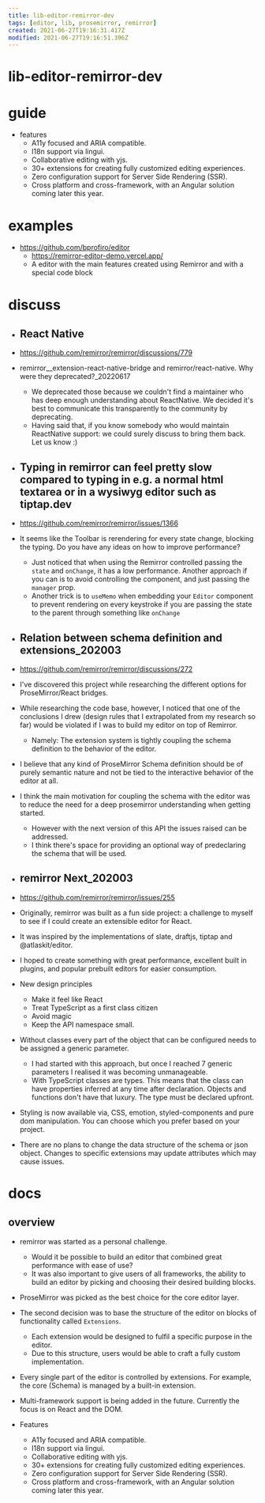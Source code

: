 ```yaml
---
title: lib-editor-remirror-dev
tags: [editor, lib, prosemirror, remirror]
created: 2021-06-27T19:16:31.417Z
modified: 2021-06-27T19:16:51.396Z
---
```


# lib-editor-remirror-dev

# guide

- features
  - A11y focused and ARIA compatible.
  - I18n support via lingui.
  - Collaborative editing with yjs.
  - 30+ extensions for creating fully customized editing experiences.
  - Zero configuration support for Server Side Rendering (SSR).
  - Cross platform and cross-framework, with an Angular solution coming later this year.
# examples
- https://github.com/bprofiro/editor
  - https://remirror-editor-demo.vercel.app/
  - A editor with the main features created using Remirror and with a special code block 
# discuss
- ## React Native
- https://github.com/remirror/remirror/discussions/779
- remirror__extension-react-native-bridge and remirror/react-native. Why were they deprecated?_20220617
  - We deprecated those because we couldn't find a maintainer who has deep enough understanding about ReactNative. We decided it's best to communicate this transparently to the community by deprecating.
  - Having said that, if you know somebody who would maintain ReactNative support: we could surely discuss to bring them back. Let us know :)

- ## Typing in remirror can feel pretty slow compared to typing in e.g. a normal html textarea or in a wysiwyg editor such as tiptap.dev
- https://github.com/remirror/remirror/issues/1366
- It seems like the Toolbar is rerendering for every state change, blocking the typing. Do you have any ideas on how to improve performance?
  - Just noticed that when using the Remirror controlled passing the `state` and `onChange`, it has a low performance. Another approach if you can is to avoid controlling the component, and just passing the `manager` prop.
  - Another trick is to `useMemo` when embedding your `Editor` component to prevent rendering on every keystroke if you are passing the state to the parent through something like `onChange`

- ## Relation between schema definition and extensions_202003
- https://github.com/remirror/remirror/discussions/272
- I've discovered this project while researching the different options for ProseMirror/React bridges. 
- While researching the code base, however, I noticed that one of the conclusions I drew (design rules that I extrapolated from my research so far) would be violated if I was to build my editor on top of Remirror.
  - Namely: The extension system is tightly coupling the schema definition to the behavior of the editor.
- I believe that any kind of ProseMirror Schema definition should be of purely semantic nature and not be tied to the interactive behavior of the editor at all.
- I think the main motivation for coupling the schema with the editor was to reduce the need for a deep prosemirror understanding when getting started.
  - However with the next version of this API the issues raised can be addressed. 
  - I think there's space for providing an optional way of predeclaring the schema that will be used. 

- ## remirror Next_202003
- https://github.com/remirror/remirror/issues/255
- Originally, remirror was built as a fun side project: a challenge to myself to see if I could create an extensible editor for React.
- It was inspired by the implementations of slate, draftjs, tiptap and @atlaskit/editor. 
- I hoped to create something with great performance, excellent built in plugins, and popular prebuilt editors for easier consumption.
- New design principles
  - Make it feel like React
  - Treat TypeScript as a first class citizen
  - Avoid magic
  - Keep the API namespace small.
- Without classes every part of the object that can be configured needs to be assigned a generic parameter. 
  - I had started with this approach, but once I reached 7 generic parameters I realised it was becoming unmanageable.
  - With TypeScript classes are types. This means that the class can have properties inferred at any time after declaration. Objects and functions don't have that luxury. The type must be declared upfront.
- Styling is now available via, CSS, emotion, styled-components and pure dom manipulation. You can choose which you prefer based on your project.
- There are no plans to change the data structure of the schema or json object. Changes to specific extensions may update attributes which may cause issues.
# docs

## overview

- remirror was started as a personal challenge. 
  - Would it be possible to build an editor that combined great performance with ease of use? 
  - It was also important to give users of all frameworks, the ability to build an editor by picking and choosing their desired building blocks.
- ProseMirror was picked as the best choice for the core editor layer.
- The second decision was to base the structure of the editor on blocks of functionality called `Extensions`. 
  - Each extension would be designed to fulfil a specific purpose in the editor. 
  - Due to this structure, users would be able to craft a fully custom implementation.

- Every single part of the editor is controlled by extensions. For example, the core (Schema) is managed by a built-in extension.
- Multi-framework support is being added in the future. Currently the focus is on React and the DOM.

- Features
  - A11y focused and ARIA compatible.
  - I18n support via lingui.
  - Collaborative editing with yjs.
  - 30+ extensions for creating fully customized editing experiences.
  - Zero configuration support for Server Side Rendering (SSR).
  - Cross platform and cross-framework, with an Angular solution coming later this year.
